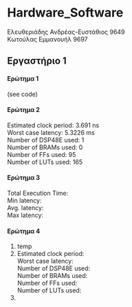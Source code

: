 # Hardware_Software  

Ελευθεριάδης Ανδρέας-Ευστάθιος 9649  
Κωτούλας Εμμανουήλ 9697  

## Εργαστήριο 1  

#### Ερώτημα 1  
(see code)  

#### Ερώτημα 2  

Estimated clock period: 3.691 ns   
Worst case latency: 5.3226 ms   
Number of DSP48E used: 1   
Number of BRAMs used: 0   
Number of FFs used: 95   
Number of LUTs used: 165  

#### Ερώτημα 3  

Total Execution Time:  
Min latency:   
Avg. latency:   
Max latency:    


#### Ερώτημα 4  

1. temp  
2. Estimated clock period:   
Worst case latency:   
Number of DSP48E used:   
Number of BRAMs used:   
Number of FFs used:   
Number of LUTs used: 
3.















